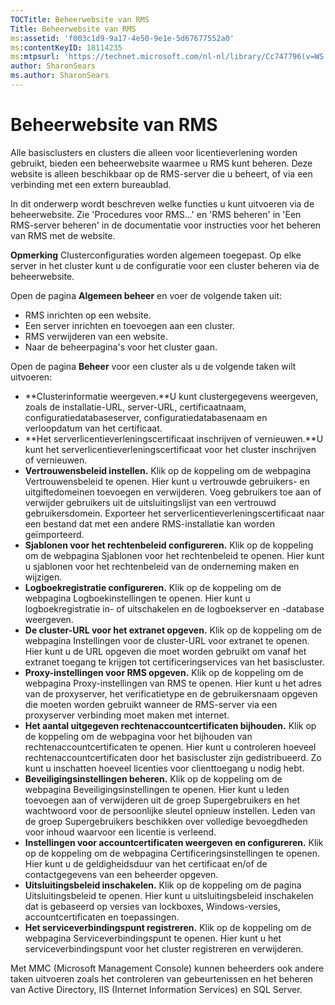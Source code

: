 ```yaml
---
TOCTitle: Beheerwebsite van RMS
Title: Beheerwebsite van RMS
ms:assetid: 'f003c1d9-9a17-4e50-9e1e-5d67677552a0'
ms:contentKeyID: 18114235
ms:mtpsurl: 'https://technet.microsoft.com/nl-nl/library/Cc747796(v=WS.10)'
author: SharonSears
ms.author: SharonSears
---
```


Beheerwebsite van RMS
=====================

Alle basisclusters en clusters die alleen voor licentieverlening worden gebruikt, bieden een beheerwebsite waarmee u RMS kunt beheren. Deze website is alleen beschikbaar op de RMS-server die u beheert, of via een verbinding met een extern bureaublad.

In dit onderwerp wordt beschreven welke functies u kunt uitvoeren via de beheerwebsite. Zie 'Procedures voor RMS...' en 'RMS beheren' in 'Een RMS-server beheren' in de documentatie voor instructies voor het beheren van RMS met de website.

**Opmerking** Clusterconfiguraties worden algemeen toegepast. Op elke server in het cluster kunt u de configuratie voor een cluster beheren via de beheerwebsite.

Open de pagina **Algemeen beheer** en voer de volgende taken uit:

-   RMS inrichten op een website.
-   Een server inrichten en toevoegen aan een cluster.
-   RMS verwijderen van een website.
-   Naar de beheerpagina's voor het cluster gaan.

Open de pagina **Beheer** voor een cluster als u de volgende taken wilt uitvoeren:

-   **Clusterinformatie weergeven.**U kunt clustergegevens weergeven, zoals de installatie-URL, server-URL, certificaatnaam, configuratiedatabaseserver, configuratiedatabasenaam en verloopdatum van het certificaat.
-   **Het serverlicentieverleningscertificaat inschrijven of vernieuwen.**U kunt het serverlicentieverleningscertificaat voor het cluster inschrijven of vernieuwen.
-   **Vertrouwensbeleid instellen.** Klik op de koppeling om de webpagina Vertrouwensbeleid te openen. Hier kunt u vertrouwde gebruikers- en uitgiftedomeinen toevoegen en verwijderen. Voeg gebruikers toe aan of verwijder gebruikers uit de uitsluitingslijst van een vertrouwd gebruikersdomein. Exporteer het serverlicentieverleningscertificaat naar een bestand dat met een andere RMS-installatie kan worden geïmporteerd.
-   **Sjablonen voor het rechtenbeleid configureren.** Klik op de koppeling om de webpagina Sjablonen voor het rechtenbeleid te openen. Hier kunt u sjablonen voor het rechtenbeleid van de onderneming maken en wijzigen.
-   **Logboekregistratie configureren.** Klik op de koppeling om de webpagina Logboekinstellingen te openen. Hier kunt u logboekregistratie in- of uitschakelen en de logboekserver en -database weergeven.
-   **De cluster-URL voor het extranet opgeven.** Klik op de koppeling om de webpagina Instellingen voor de cluster-URL voor extranet te openen. Hier kunt u de URL opgeven die moet worden gebruikt om vanaf het extranet toegang te krijgen tot certificeringservices van het basiscluster.
-   **Proxy-instellingen voor RMS opgeven.** Klik op de koppeling om de webpagina Proxy-instellingen van RMS te openen. Hier kunt u het adres van de proxyserver, het verificatietype en de gebruikersnaam opgeven die moeten worden gebruikt wanneer de RMS-server via een proxyserver verbinding moet maken met internet.
-   **Het aantal uitgegeven rechtenaccountcertificaten bijhouden.** Klik op de koppeling om de webpagina voor het bijhouden van rechtenaccountcertificaten te openen. Hier kunt u controleren hoeveel rechtenaccountcertificaten door het basiscluster zijn gedistribueerd. Zo kunt u inschatten hoeveel licenties voor clienttoegang u nodig hebt.
-   **Beveiligingsinstellingen beheren.** Klik op de koppeling om de webpagina Beveiligingsinstellingen te openen. Hier kunt u leden toevoegen aan of verwijderen uit de groep Supergebruikers en het wachtwoord voor de persoonlijke sleutel opnieuw instellen. Leden van de groep Supergebruikers beschikken over volledige bevoegdheden voor inhoud waarvoor een licentie is verleend.
-   **Instellingen voor accountcertificaten weergeven en configureren.** Klik op de koppeling om de webpagina Certificeringsinstellingen te openen. Hier kunt u de geldigheidsduur van het certificaat en/of de contactgegevens van een beheerder opgeven.
-   **Uitsluitingsbeleid inschakelen.** Klik op de koppeling om de pagina Uitsluitingsbeleid te openen. Hier kunt u uitsluitingsbeleid inschakelen dat is gebaseerd op versies van lockboxes, Windows-versies, accountcertificaten en toepassingen.
-   **Het serviceverbindingspunt registreren.** Klik op de koppeling om de webpagina Serviceverbindingspunt te openen. Hier kunt u het serviceverbindingspunt voor het cluster registreren en verwijderen.

Met MMC (Microsoft Management Console) kunnen beheerders ook andere taken uitvoeren zoals het controleren van gebeurtenissen en het beheren van Active Directory, IIS (Internet Information Services) en SQL Server.
